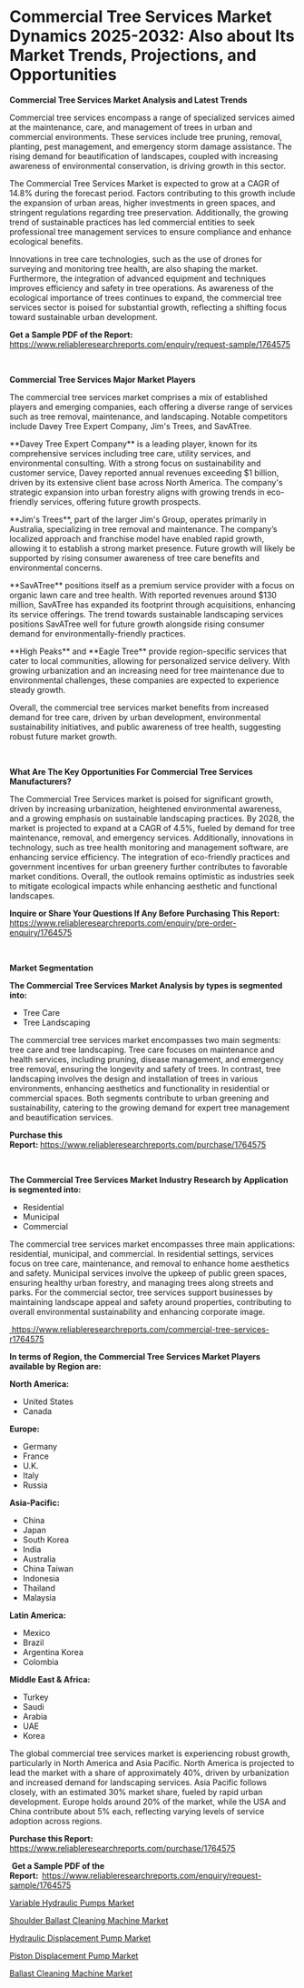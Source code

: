 <p><h1>Commercial Tree Services Market Dynamics 2025-2032: Also about Its Market Trends, Projections, and Opportunities</h1></p><p><strong>Commercial Tree Services Market Analysis and Latest Trends</strong></p>
<p><p>Commercial tree services encompass a range of specialized services aimed at the maintenance, care, and management of trees in urban and commercial environments. These services include tree pruning, removal, planting, pest management, and emergency storm damage assistance. The rising demand for beautification of landscapes, coupled with increasing awareness of environmental conservation, is driving growth in this sector.</p><p>The Commercial Tree Services Market is expected to grow at a CAGR of 14.8% during the forecast period. Factors contributing to this growth include the expansion of urban areas, higher investments in green spaces, and stringent regulations regarding tree preservation. Additionally, the growing trend of sustainable practices has led commercial entities to seek professional tree management services to ensure compliance and enhance ecological benefits.</p><p>Innovations in tree care technologies, such as the use of drones for surveying and monitoring tree health, are also shaping the market. Furthermore, the integration of advanced equipment and techniques improves efficiency and safety in tree operations. As awareness of the ecological importance of trees continues to expand, the commercial tree services sector is poised for substantial growth, reflecting a shifting focus toward sustainable urban development.</p></p>
<p><strong>Get a Sample PDF of the Report:&nbsp;</strong> <a href="https://www.reliableresearchreports.com/enquiry/request-sample/1764575?utm_campaign=40&utm_medium=2&utm_source=Github&utm_content=ia&utm_term=22022025&utm_id=commercial-tree-services">https://www.reliableresearchreports.com/enquiry/request-sample/1764575</a></p>
<p>&nbsp;</p>
<p><strong>Commercial Tree Services Major Market Players</strong></p>
<p><p>The commercial tree services market comprises a mix of established players and emerging companies, each offering a diverse range of services such as tree removal, maintenance, and landscaping. Notable competitors include Davey Tree Expert Company, Jim's Trees, and SavATree.</p><p>**Davey Tree Expert Company** is a leading player, known for its comprehensive services including tree care, utility services, and environmental consulting. With a strong focus on sustainability and customer service, Davey reported annual revenues exceeding $1 billion, driven by its extensive client base across North America. The company's strategic expansion into urban forestry aligns with growing trends in eco-friendly services, offering future growth prospects.</p><p>**Jim's Trees**, part of the larger Jim's Group, operates primarily in Australia, specializing in tree removal and maintenance. The company’s localized approach and franchise model have enabled rapid growth, allowing it to establish a strong market presence. Future growth will likely be supported by rising consumer awareness of tree care benefits and environmental concerns.</p><p>**SavATree** positions itself as a premium service provider with a focus on organic lawn care and tree health. With reported revenues around $130 million, SavATree has expanded its footprint through acquisitions, enhancing its service offerings. The trend towards sustainable landscaping services positions SavATree well for future growth alongside rising consumer demand for environmentally-friendly practices.</p><p>**High Peaks** and **Eagle Tree** provide region-specific services that cater to local communities, allowing for personalized service delivery. With growing urbanization and an increasing need for tree maintenance due to environmental challenges, these companies are expected to experience steady growth.</p><p>Overall, the commercial tree services market benefits from increased demand for tree care, driven by urban development, environmental sustainability initiatives, and public awareness of tree health, suggesting robust future market growth.</p></p>
<p>&nbsp;</p>
<p><strong>What Are The Key Opportunities For Commercial Tree Services Manufacturers?</strong></p>
<p><p>The Commercial Tree Services market is poised for significant growth, driven by increasing urbanization, heightened environmental awareness, and a growing emphasis on sustainable landscaping practices. By 2028, the market is projected to expand at a CAGR of 4.5%, fueled by demand for tree maintenance, removal, and emergency services. Additionally, innovations in technology, such as tree health monitoring and management software, are enhancing service efficiency. The integration of eco-friendly practices and government incentives for urban greenery further contributes to favorable market conditions. Overall, the outlook remains optimistic as industries seek to mitigate ecological impacts while enhancing aesthetic and functional landscapes.</p></p>
<p><strong>Inquire or Share Your Questions If Any Before Purchasing This Report:</strong> <a href="https://www.reliableresearchreports.com/enquiry/pre-order-enquiry/1764575?utm_campaign=40&utm_medium=2&utm_source=Github&utm_content=ia&utm_term=22022025&utm_id=commercial-tree-services">https://www.reliableresearchreports.com/enquiry/pre-order-enquiry/1764575</a></p>
<p>&nbsp;</p>
<p><strong>Market Segmentation</strong></p>
<p><strong>The Commercial Tree Services Market Analysis by types is segmented into:</strong></p>
<p><ul><li>Tree Care</li><li>Tree Landscaping</li></ul></p>
<p><p>The commercial tree services market encompasses two main segments: tree care and tree landscaping. Tree care focuses on maintenance and health services, including pruning, disease management, and emergency tree removal, ensuring the longevity and safety of trees. In contrast, tree landscaping involves the design and installation of trees in various environments, enhancing aesthetics and functionality in residential or commercial spaces. Both segments contribute to urban greening and sustainability, catering to the growing demand for expert tree management and beautification services.</p></p>
<p><strong>Purchase this Report:&nbsp;</strong><a href="https://www.reliableresearchreports.com/purchase/1764575?utm_campaign=40&utm_medium=2&utm_source=Github&utm_content=ia&utm_term=22022025&utm_id=commercial-tree-services">https://www.reliableresearchreports.com/purchase/1764575</a></p>
<p>&nbsp;</p>
<p><strong>The Commercial Tree Services Market Industry Research by Application is segmented into:</strong></p>
<p><ul><li>Residential</li><li>Municipal</li><li>Commercial</li></ul></p>
<p><p>The commercial tree services market encompasses three main applications: residential, municipal, and commercial. In residential settings, services focus on tree care, maintenance, and removal to enhance home aesthetics and safety. Municipal services involve the upkeep of public green spaces, ensuring healthy urban forestry, and managing trees along streets and parks. For the commercial sector, tree services support businesses by maintaining landscape appeal and safety around properties, contributing to overall environmental sustainability and enhancing corporate image.</p></p>
<p><a href="https://www.reliableresearchreports.com/commercial-tree-services-r1764575?utm_campaign=40&utm_medium=2&utm_source=Github&utm_content=ia&utm_term=22022025&utm_id=commercial-tree-services">&nbsp;https://www.reliableresearchreports.com/commercial-tree-services-r1764575</a></p>
<p><strong>In terms of Region, the Commercial Tree Services Market Players available by Region are:</strong></p>
<p>
    <p> <strong> North America: </strong>
        <ul>
            <li>United States</li>
            <li>Canada</li>
        </ul>
        </p> 
    <p> <strong> Europe: </strong>
        <ul>
            <li>Germany</li>
            <li>France</li>
            <li>U.K.</li>
            <li>Italy</li>
            <li>Russia</li>
        </ul>
        </p> 
    <p> <strong> Asia-Pacific: </strong>
        <ul>
            <li>China</li>
            <li>Japan</li>
            <li>South Korea</li>
            <li>India</li>
            <li>Australia</li>
            <li>China Taiwan</li>
            <li>Indonesia</li>
            <li>Thailand</li>
            <li>Malaysia</li>
        </ul>
        </p> 
    <p> <strong> Latin America: </strong>
        <ul>
            <li>Mexico</li>
            <li>Brazil</li>
            <li>Argentina Korea</li>
            <li>Colombia</li>
        </ul>
        </p> 
    <p> <strong> Middle East & Africa: </strong>
        <ul>
            <li>Turkey</li>
            <li>Saudi</li>
            <li>Arabia</li>
            <li>UAE</li>
            <li>Korea</li>
        </ul>
    </p>
    </p>
<p><p>The global commercial tree services market is experiencing robust growth, particularly in North America and Asia Pacific. North America is projected to lead the market with a share of approximately 40%, driven by urbanization and increased demand for landscaping services. Asia Pacific follows closely, with an estimated 30% market share, fueled by rapid urban development. Europe holds around 20% of the market, while the USA and China contribute about 5% each, reflecting varying levels of service adoption across regions.</p></p>
<p><strong>Purchase this Report: </strong><a href="https://www.reliableresearchreports.com/purchase/1764575?utm_campaign=40&utm_medium=2&utm_source=Github&utm_content=ia&utm_term=22022025&utm_id=commercial-tree-services">https://www.reliableresearchreports.com/purchase/1764575</a></p>
<p>&nbsp;<strong>Get a Sample PDF of the Report:&nbsp;&nbsp;</strong><a href="https://www.reliableresearchreports.com/enquiry/request-sample/1764575?utm_campaign=40&utm_medium=2&utm_source=Github&utm_content=ia&utm_term=22022025&utm_id=commercial-tree-services">https://www.reliableresearchreports.com/enquiry/request-sample/1764575</a></p>
<p><strong></strong></p>
<p><p><a href="https://github.com/sderolza/Market-Research-Report-List-1/blob/main/variable-hydraulic-pumps-market.md?utm_campaign=40&utm_medium=2&utm_source=Github&utm_content=ia&utm_term=22022025&utm_id=commercial-tree-services">Variable Hydraulic Pumps Market</a></p><p><a href="https://github.com/cornuznwazue/Market-Research-Report-List-1/blob/main/shoulder-ballast-cleaning-machine-market.md?utm_campaign=40&utm_medium=2&utm_source=Github&utm_content=ia&utm_term=22022025&utm_id=commercial-tree-services">Shoulder Ballast Cleaning Machine Market</a></p><p><a href="https://github.com/ijffseandy/Market-Research-Report-List-1/blob/main/hydraulic-displacement-pump-market.md?utm_campaign=40&utm_medium=2&utm_source=Github&utm_content=ia&utm_term=22022025&utm_id=commercial-tree-services">Hydraulic Displacement Pump Market</a></p><p><a href="https://github.com/daphnyvashdi/Market-Research-Report-List-1/blob/main/piston-displacement-pump-market.md?utm_campaign=40&utm_medium=2&utm_source=Github&utm_content=ia&utm_term=22022025&utm_id=commercial-tree-services">Piston Displacement Pump Market</a></p><p><a href="https://github.com/mupumafrhad/Market-Research-Report-List-1/blob/main/ballast-cleaning-machine-market.md?utm_campaign=40&utm_medium=2&utm_source=Github&utm_content=ia&utm_term=22022025&utm_id=commercial-tree-services">Ballast Cleaning Machine Market</a></p></p>